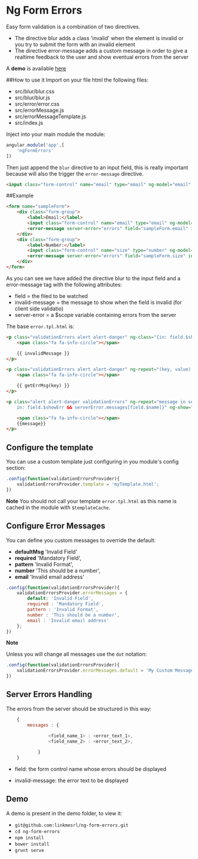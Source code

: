 # Ng Form Errors

Easy form validation is a combination of two directives.

* The directive blur adds a class 'invalid' when the element is invalid or you try to submit the form with an invalid element 
* The directive error-message adds a custom message in order to give a realtime feedback to the user and show eventual errors from the server

A **demo** is available [here](http://linkmesrl.github.io/ng-form-errors/)

##How to use it
Import on your file html the following files:
* src/blur/blur.css
* src/blur/blur.js
* src/error/error.css
* src/errorMessage.js
* src/errorMessageTemplate.js
* src/index.js

Inject into your main module the module:

```javascript
angular.module('app',[
    'ngFormErrors'
])
```

Then just append the `blur` directive to an input field, this is really important because will also the trigger the `error-message` directive.

```html
<input class="form-control" name="email" type="email" ng-model="email" placeholder="email" blur>
```

##Example

```html   
<form name="sampleForm">
    <div class="form-group">
        <label>Email:</label>
        <input class="form-control" name="email" type="email" ng-model="email" placeholder="email" blur>
        <error-message server-error="errors" field="sampleForm.email" invalid-message="mail non corretta"></error-message> 
    </div>
    <div class="form-group">
        <label>Number:</label>
        <input class="form-control" name="size" type="number" ng-model="size" placeholder="number" blur required>
        <error-message server-error="errors" field="sampleForm.size" invalid-message="This should be a number"></error-message>
    </div>
</form>
```

As you can see we have added the directive blur to the input field and a error-message tag with the following attributes:
* field = the filed to be watched
* invalid-message = the message to show when the field is invalid (for client side validatio)
* server-error = a $scope variable containing errors from the server

The base `error.tpl.html` is:

```html
<p class="validationErrors alert alert-danger" ng-class="{in: field.$showErr}" ng-show="invalidMessage">
    <span class="fa fa-info-circle"></span>

    {{ invalidMessage }}
</p>

<p class="validationErrors alert alert-danger" ng-repeat="(key, value) in field.$error" ng-class="{in: field.$showErr}" ng-show="!invalidMessage &&!serverError">
    <span class="fa fa-info-circle"></span>

    {{ getErrMsg(key) }}
</p>

<p class="alert alert-danger validationErrors" ng-repeat="message in serverError.messages[field.$name]" ng-class="{
    in: field.$showErr && serverError.messages[field.$name]}" ng-show="!invalidMessage">

    <span class="fa fa-info-circle"></span>
    {{message}}
</p>

```

## Configure the template

You can use a custom template just configuring in you module's config section:

```javascript
.config(function(validationErrorsProvider){
    validationErrorsProvider.template = 'myTemplate.html';
})
```

**Note** You should not call your template `error.tpl.html` as this name is cached in the module with `$templateCache`.

## Configure Error Messages

You can define you custom messages to override the default:

- **defaultMsg** 'Invalid Field'
- **required** 'Mandatory Field',
- **pattern** 'Invalid Format',
- **number** 'This should be a number',
- **email** 'Invalid email address'

```javascript
.config(function(validationErrorsProvider){
    validationErrorsProvider.errorMessages = {
        default: 'Invalid Field',
        required : 'Mandatory Field',
        pattern : 'Invalid Format',
        number : 'This should be a number',
        email : 'Invalid email address'
    };
})
```

**Note** 

Unless you will change all messages use the `dot` notation:

```javascript
.config(function(validationErrorsProvider){
    validationErrorsProvider.errorMessages.default = 'My Custom Message';
})
```

## Server Errors Handling

The errors from the server should be structured in this way:

```javascript
    {
        messages : {

                <field_name_1> : <error_text_1>,
                <field_name_2> : <error_text_2>,
                
            }
    }

```

* field: the form control name whose errors should be displayed

* invalid-message: the error text to be displayed

## Demo

A demo is present in the demo folder, to view it:

- `git@github.com:linkmesrl/ng-form-errors.git`
- `cd ng-form-errors`
- `npm install`
- `bower install`
- `grunt serve`

